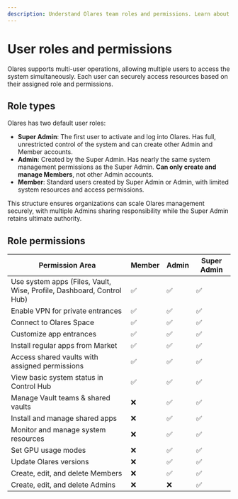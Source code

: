 ```yaml
---
description: Understand Olares team roles and permissions. Learn about administrator responsibilities, user access levels, and effective team management structures.
---
```

# User roles and permissions

Olares supports multi-user operations, allowing multiple users to access the system simultaneously. Each user can securely access resources based on their assigned role and permissions.

## Role types
Olares has two default user roles:

- **Super Admin**: The first user to activate and log into Olares. Has full, unrestricted control of the system and can create other Admin and Member accounts.
- **Admin**: Created by the Super Admin. Has nearly the same system management permissions as the Super Admin. **Can only create and manage Members**, not other Admin accounts.
- **Member**: Standard users created by Super Admin or Admin, with limited system resources and access permissions.

This structure ensures organizations can scale Olares management securely, with multiple Admins sharing responsibility while the Super Admin retains ultimate authority.

## Role permissions

| Permission Area | Member | Admin | Super Admin |
|-----------------|--------|-------|-------------|
| Use system apps (Files, Vault, Wise, Profile, Dashboard, Control Hub) | ✅ | ✅ | ✅ |
| Enable VPN for private entrances | ✅ | ✅ | ✅ |
| Connect to Olares Space | ✅ | ✅ | ✅ |
| Customize app entrances | ✅ | ✅ | ✅ |
| Install regular apps from Market | ✅ | ✅ | ✅ |
| Access shared vaults with assigned permissions | ✅ | ✅ | ✅ |
| View basic system status in Control Hub | ✅ | ✅ | ✅ |
| Manage Vault teams & shared vaults | ❌ | ✅ | ✅ |
| Install and manage shared apps | ❌ | ✅ | ✅ |
| Monitor and manage system resources | ❌ | ✅ | ✅ |
| Set GPU usage modes | ❌ | ✅ | ✅ |
| Update Olares versions | ❌ | ✅ | ✅ |
| Create, edit, and delete Members | ❌ | ✅ | ✅ |
| Create, edit, and delete Admins | ❌ |❌| ✅ |


